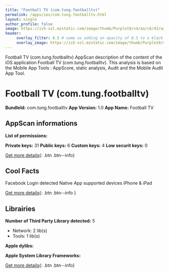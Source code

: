 ```yaml
---
title: "Football TV (com.tung.footballtv)"
permalink: /apps/ios/com.tung.footballtv.html
layout: single
author_profile: false
image: https://is5-ssl.mzstatic.com/image/thumb/Purple19/v4/aa/c6/42/aac642af-2b74-4593-2e85-6e01a4f0365b/pr_source.png/512x512bb.jpg
header: 
     overlay_filter: 0.5 # same as adding an opacity of 0.5 to a black background
     overlay_image: https://is5-ssl.mzstatic.com/image/thumb/Purple19/v4/aa/c6/42/aac642af-2b74-4593-2e85-6e01a4f0365b/pr_source.png/512x512bb.jpg
---
```

Football TV (com.tung.footballtv) AppScan description of the content of the iOS application Football TV (com.tung.footballtv). This analysis is based on the Mobile App Tools : AppScore, static analysis, Audit and the Mobile Audit App Tool.

# Football TV (com.tung.footballtv)

**BundleId:** com.tung.footballtv
**App Version:** 1.0
**App Name:** Football TV


## AppScan informations 

**List of permissions:** 
  
  
**Private keys:** 31
**Public keys:** 6
**Custom keys:** 4
**Low securit keys:** 0
  
[Get more details](/pricing.html){: .btn .btn--info}

## Cool Facts

Facebook Login detected
Native App
supported devices iPhone & iPad
  
[Get more details](/pricing.html){: .btn .btn--info }

## Librairies 
**Number of Third Party Library detected:** 5
- Network: 2 lib(s)
- Tools: 1 lib(s)


**Apple dylibs:**


**Apple System Library Frameworks:**


  
[Get more details](/pricing.html){: .btn .btn--info}

